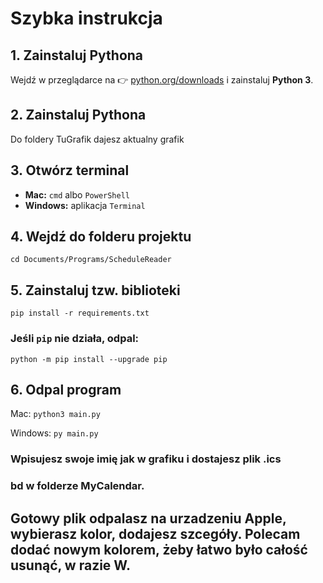 # Szybka instrukcja

## 1. Zainstaluj Pythona  
Wejdź w przeglądarce na 👉 [python.org/downloads](https://www.python.org/downloads/) i zainstaluj **Python 3**.  
## 2. Zainstaluj Pythona  
Do foldery TuGrafik dajesz aktualny grafik
## 3. Otwórz terminal  
- **Mac:** `cmd` albo `PowerShell`
- **Windows:** aplikacja `Terminal` 

## 4. Wejdź do folderu projektu 
``` cd Documents/Programs/ScheduleReader ```

## 5. Zainstaluj tzw. biblioteki
`pip install -r requirements.txt `

### Jeśli ```pip``` nie działa, odpal:

```python -m pip install --upgrade pip ```

## 6. Odpal program
Mac:
``` python3 main.py ```

Windows:
``` py main.py ```       
### Wpisujesz swoje imię jak w grafiku i dostajesz plik .ics
### bd w folderze MyCalendar.

## Gotowy plik odpalasz na urzadzeniu Apple, wybierasz kolor, dodajesz szcegóły. Polecam dodać nowym kolorem, żeby łatwo było całość usunąć, w razie W.